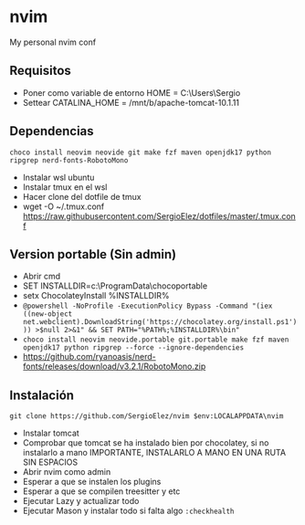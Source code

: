 # nvim
My personal nvim conf

## Requisitos
- Poner como variable de entorno HOME = C:\Users\Sergio
- Settear CATALINA_HOME = /mnt/b/apache-tomcat-10.1.11

## Dependencias
``choco install neovim neovide git make fzf maven openjdk17 python ripgrep nerd-fonts-RobotoMono`` 
- Instalar wsl ubuntu
- Instalar tmux en el wsl
- Hacer clone del dotfile de tmux
- wget -O ~/.tmux.conf https://raw.githubusercontent.com/SergioElez/dotfiles/master/.tmux.conf

## Version portable (Sin admin)
- Abrir cmd
- SET INSTALLDIR=c:\ProgramData\chocoportable
- setx ChocolateyInstall %INSTALLDIR%
- ``@powershell -NoProfile -ExecutionPolicy Bypass -Command "(iex ((new-object net.webclient).DownloadString('https://chocolatey.org/install.ps1'))) >$null 2>&1" && SET PATH="%PATH%;%INSTALLDIR%\bin"`` <br/>
- ``choco install neovim neovide.portable git.portable make fzf maven openjdk17 python ripgrep --force --ignore-dependencies`` 
- https://github.com/ryanoasis/nerd-fonts/releases/download/v3.2.1/RobotoMono.zip

  
## Instalación
``git clone https://github.com/SergioElez/nvim $env:LOCALAPPDATA\nvim`` <br/>
- Instalar tomcat
- Comprobar que tomcat se ha instalado bien por chocolatey, si no instalarlo a mano IMPORTANTE, INSTALARLO A MANO EN UNA RUTA SIN ESPACIOS
- Abrir nvim como admin
- Esperar a que se instalen los plugins
- Esperar a que se compilen treesitter y etc
- Ejecutar Lazy y actualizar todo
- Ejecutar Mason y instalar todo si falta algo
``:checkhealth``
